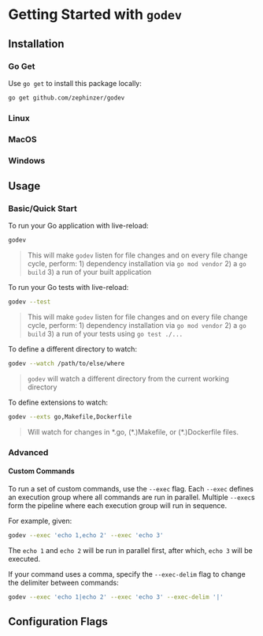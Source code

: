 # Getting Started with `godev`

## Installation

### Go Get

Use `go get` to install this package locally:

```sh
go get github.com/zephinzer/godev
```

### Linux

### MacOS

### Windows

## Usage

### Basic/Quick Start

To run your Go application with live-reload:

```sh
godev
```

> This will make `godev` listen for file changes and on every file change cycle, perform: 1) dependency installation via `go mod vendor` 2) a `go build` 3) a run of your built application

To run your Go tests with live-reload:

```sh
godev --test
```

> This will make `godev` listen for file changes and on every file change cycle, perform: 1) dependency installation via `go mod vendor` 2) a `go build` 3) a run of your tests using `go test ./...`

To define a different directory to watch:

```sh
godev --watch /path/to/else/where
```

> `godev` will watch a different directory from the current working directory

To define extensions to watch:

```sh
godev --exts go,Makefile,Dockerfile
```

> Will watch for changes in \*.go, (\*.)Makefile, or (*.)Dockerfile files.

### Advanced

#### Custom Commands
To run a set of custom commands, use the `--exec` flag. Each `--exec` defines an execution group where all commands are run in parallel. Multiple `--exec`s form the pipeline where each execution group will run in sequence.

For example, given:

```sh
godev --exec 'echo 1,echo 2' --exec 'echo 3'
```

The `echo 1` and `echo 2` will be run in parallel first, after which, `echo 3` will be executed.

If your command uses a comma, specify the `--exec-delim` flag to change the delimiter between commands:

```sh
godev --exec 'echo 1|echo 2' --exec 'echo 3' --exec-delim '|'
```


## Configuration Flags


